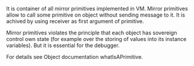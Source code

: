 It is container of all mirror primitives implemented in VM.
Mirror primitives allow to call some primitive on object without sending message to it. It is achived by using receiver as first argument of primitive.

Mirror primitives  violates the principle that each object has sovereign control own state (for example  over the storing of values into its instance variables). But it is essential for the	 debugger. 
	
For details see  Object documentation whatIsAPrimitive.